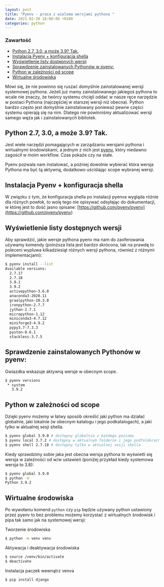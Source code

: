 ```yaml
---
layout: post
title: "Pyenv - praca z wieloma wersjami pythona "
date: 2021-02-20 18:00:00 +0100
categories: python
---
```

### Zawartość
- [Python 2.7, 3.0, a może 3.9? Tak.](#python-27-30-a-może-39-tak)
- [Instalacja Pyenv + konfiguracja shella](#instalacja-pyenv--konfiguracja-shella)
- [Wyświetlenie listy dostępnych wersji](#wyświetlenie-listy-dostępnych-wersji)
- [Sprawdzenie zainstalowanych Pythonów w pyenv:](#sprawdzenie-zainstalowanych-pythonów-w-pyenv)
- [Python w zależności od scope](#python-w-zależności-od-scope)
- [Wirtualne środowiska](#wirtualne-środowiska)

Mówi się, że nie powinno się ruszać domyślnie zainstalowanej wersji systemowej pythona. Jeżeli już mamy zainstalowanego jakiegoś pythona to wcale nie znaczy, że twórcy systemu chcięli oddać w nasze ręce narzędzie w postaci Pythona (najczęściej w starszej wersji niż obecna). Python bardzo często jest domyślnie zainstalowany ponieważ pewne części systemu opierają się na nim. Dlatego nie powinniśmy aktualizować wersji samego węża jak i zainstalowanych bibliotek. 

## Python 2.7, 3.0, a może 3.9? Tak.
Jest wiele narzędzi pomagających w zarządzaniu wersjami pythona i wirtualnymi środowiskami, a jednym z nich jest [pyenv](<https://github.com/pyenv/pyenv-virtualenv>), który niedawno zagościł w moim workflow. Czas pokaże czy na stałe. 

Pyenv pozwala nam instalować, a później dowolnie wybierać która wersja Pythona ma być tą aktywną, dodatkowo uściślając scope wybranej wersji.

## Instalacja Pyenv + konfiguracja shella
W związku z tym, że konfiguracja shella po instalacji pyenva wygląda różnie dla różnych powłok, to wolę tego nie opisywać odsyłając do dokumentacji, w której jest to dość jasno opisane: [https://github.com/pyenv/pyenv](<https://github.com/pyenv/pyenv>)


## Wyświetlenie listy dostępnych wersji
Aby sprawdzić, jakie wersje pythona pyenv ma nam do zaoferowania używamy komendy (poinższa lista jest bardzo skrócona, tak na prawdę to poleceni wypluwa kilkadziesiąt różnych wersji pythona, również z różnymi implementacjami):
```bash
$ pyenv install --list
Available versions:
  2.7.17
  2.7.18
  3.9.1
  3.9.2
  activepython-3.6.0
  anaconda3-2020.11
  graalpython-20.3.0
  ironpython-2.7.7
  jython-2.7.1
  micropython-1.12
  miniconda3-4.7.12
  miniforge3-4.9.2
  pypy3.7-7.3.3
  pyston-0.6.1
  stackless-3.7.5

```

## Sprawdzenie zainstalowanych Pythonów w pyenv:
Gwiazdka wskazuje aktywną wersje w obecnym scope.
```bash
$ pyenv versions                
 * system
   3.9.2
```

## Python w zależności od scope
Dzięki pyenv możemy w łatwy sposób określić jaki python ma działać globalnie, jaki lokalnie (w obecnym katalogu i jego podkatalogach), a jaki tylko w aktualnej sesji shella.

```bash
$ pyenv global 3.9.0 # dostępny globalnie z każdego poziomu
$ pyenv local 3.7.2 # dostępny w aktualnym folderze i jego podfolderach
$ pyenv shell 2.7.18 # dostępny tylko w aktualnej sesji shella
```

Kiedy sprawdzimy sobie jaka jest obecna wersja pythona to wyświetli się wersja w zależności od w/w ustawień (poniżej przykład kiedy systemowa wersja to 3.8):
```bash
$ pyenv global 3.9.0
$ python -V
Python 3.9.2
```

## Wirtualne środowiska
Po wywołaniu komend `python` czy `pip` będzie używany python ustawiony przez pyenv to bez problemu możemy korzystać z wirtualnych środowisk i pipa tak samo jak na systemowej wersji:

Tworzenie środowiska
```bash
$ python -m venv venv
```

Aktywacja i deaktywacja środowiska
```bash
$ source /venv/bin/activate
$ deactivate
```

Instalacja paczek wewnątrz venva
```bash
$ pip install django
```
